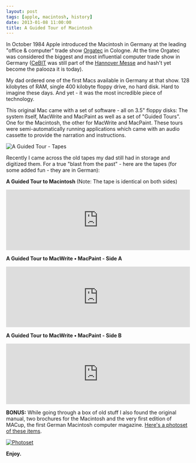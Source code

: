 ```yaml
---
layout: post
tags: [apple, macintosh, history]
date: 2013-01-08 11:00:00
title: A Guided Tour of Macintosh
---
```

In October 1984 Apple introduced the Macintosh in Germany at the leading "office & computer" trade show [Orgatec](http://www.orgatec.com/en/orgatec/home/index.php) in Cologne. At the time Orgatec was considered the biggest and most influential computer trade show in Germany ([CeBIT](http://www.cebit.de/home) was still part of the [Hannover Messe](http://www.hannovermesse.de/home) and hash't yet become the palooza it is today).

My dad ordered one of the first Macs available in Germany at that show. 128 kilobytes of RAM, single 400 kilobyte floppy drive, no hard disk. Hard to imagine these days. And yet - it was the most incredible piece of technology.

This original Mac came with a set of software - all on 3.5" floppy disks: The system itself, MacWrite and MacPaint as well as a set of "Guided Tours". One for the Macintosh, the other for MacWrite and MacPaint. These tours were semi-automatically running applications which came with an audio cassette to provide the narration and instructions.

![A Guided Tour - Tapes](http://blog.finette.com/images/2013-01-08-tapes.jpg)

Recently I came across the old tapes my dad still had in storage and digitized them. For a true "blast from the past" - here are the tapes (for some added fun - they are in German):

**A Guided Tour to Macintosh** (Note: The tape is identical on both sides)

<p><iframe width="100%" height="166" scrolling="no" frameborder="no" src="https://w.soundcloud.com/player/?url=http%3A%2F%2Fapi.soundcloud.com%2Ftracks%2F72262210%3Fsecret_token%3Ds-eirPt&amp;color=3b5998&amp;auto_play=false&amp;show_artwork=false"></iframe></p>

**A Guided Tour to MacWrite • MacPaint - Side A**

<p><iframe width="100%" height="166" scrolling="no" frameborder="no" src="https://w.soundcloud.com/player/?url=http%3A%2F%2Fapi.soundcloud.com%2Ftracks%2F72262212%3Fsecret_token%3Ds-eirPt&amp;color=3b5998&amp;auto_play=false&amp;show_artwork=false"></iframe></p>

**A Guided Tour to MacWrite • MacPaint - Side B**

<p><iframe width="100%" height="166" scrolling="no" frameborder="no" src="https://w.soundcloud.com/player/?url=http%3A%2F%2Fapi.soundcloud.com%2Ftracks%2F72262211%3Fsecret_token%3Ds-eirPt&amp;color=3b5998&amp;auto_play=false&amp;show_artwork=false"></iframe></p>

**BONUS:** While going through a box of old stuff I also found the original manual, two brochures for the Macintosh and the very first edition of MACup, the first German Macintosh computer magazine. [Here's a photoset of these items](http://on.snapjoy.com/s/ks5KjN4puJPPAbph3zfjriPOUNYwqM8Dlwc9RI9JHw).

[![Photoset](http://blog.finette.com/images/2013-01-08-photoset.jpg)](http://on.snapjoy.com/s/ks5KjN4puJPPAbph3zfjriPOUNYwqM8Dlwc9RI9JHw)

**Enjoy.**